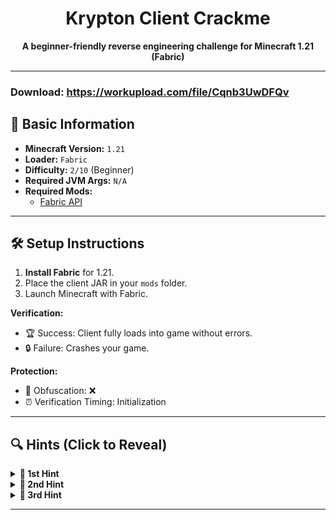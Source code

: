 <h1 align="center">Krypton Client Crackme</h1>

<p align="center">
  <strong>A beginner-friendly reverse engineering challenge for Minecraft 1.21 (Fabric)</strong>
</p>

---
### Download: https://workupload.com/file/Cqnb3UwDFQv

## 📌 Basic Information  
- **Minecraft Version:** `1.21`  
- **Loader:** `Fabric`  
- **Difficulty:** `2/10` (Beginner)  
- **Required JVM Args:** `N/A`   
- **Required Mods:**  
  - [Fabric API](https://modrinth.com/mod/fabric-api/versions?g=1.21)  

---

## 🛠️ Setup Instructions  
1. **Install Fabric** for 1.21.  
2. Place the client JAR in your `mods` folder.  
3. Launch Minecraft with Fabric.

**Verification:**  
- 🏆 Success: Client fully loads into game without errors.  
- 🔒 Failure: Crashes your game.  

**Protection:**  
- 🧬 Obfuscation: ❌ 
- ⏰ Verification Timing: Initialization

---

## 🔍 Hints (Click to Reveal)  
<details>  
<summary><strong>🚩 1st Hint</strong></summary>  

1. **Auth Package:**
   - ```me.steinborn.krypton.api.auth```
</details>  

<details>  
<summary><strong>🚩 2nd Hint</strong></summary>  

2. **HWID Whitelist:**  
   - Search for string contains "pastebin" (Find the correct link, there are 2 with different purpose each).  
</details>

<details>  
<summary><strong>🚩 3rd Hint</strong></summary>  

3. **Spoofing Values:**  
   - Spoof the fields/variables with your own infromation (UserInstance.class).
</details>  

---
